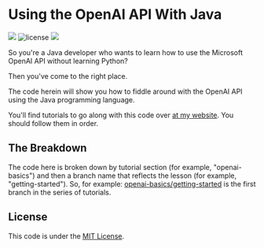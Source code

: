 # Using the OpenAI API With Java
![](https://img.shields.io/badge/jdk-17-blue.svg) ![license](https://img.shields.io/badge/license-MIT-blue.svg)
![](https://img.shields.io/badge/maven-4.0.0-blue.svg)

So you're a Java developer who wants to learn how to use the Microsoft OpenAI API without learning Python?

Then you've come to the right place.

The code herein will show you how to fiddle around with the OpenAI API using the Java programming language.

You'll find tutorials to go along with this code over <a href="https://careydevelopment.us/tag/openai-basics" target="_blank">at my website</a>. You should follow them in order.

## The Breakdown
The code here is broken down by tutorial section (for example, "openai-basics") and then a branch name that reflects the lesson (for example, "getting-started"). So, for example: <a href="https://github.com/careydevelopment/openai-java/tree/openai-basic/getting-started">openai-basics/getting-started</a> is the first branch in the series of tutorials.

## License
This code is under the [MIT License](https://github.com/careydevelopment/ecosystem-user-service/blob/master/LICENSE).